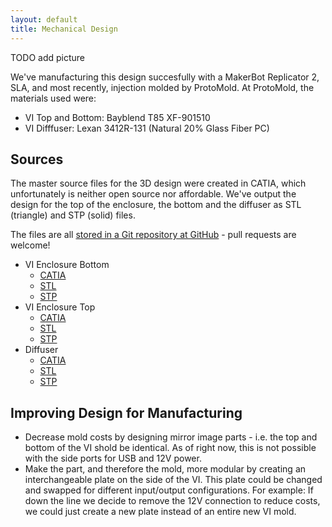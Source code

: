 ```yaml
---
layout: default
title: Mechanical Design
---
```


TODO add picture

We've manufacturing this design succesfully with a MakerBot Replicator 2,
SLA, and most recently, injection molded by ProtoMold. At ProtoMold, the
materials used were:

* VI Top and Bottom: Bayblend T85 XF-901510
* VI Difffuser: Lexan 3412R-131 (Natural 20% Glass Fiber PC)

## Sources

The master source files for the 3D design were created in CATIA, which
unfortunately is neither open source nor affordable. We've output the design for
the top of the enclosure, the bottom and the diffuser as STL (triangle) and STP
(solid) files.

The files are all [stored in a Git repository at
GitHub](https://github.com/openxc/reference-vi/tree/gh-pages/mechanical) -
pull requests are welcome!

* VI Enclosure Bottom
  * [CATIA](/mechanical/vi-bottom.CATPart)
  * [STL](/mechanical/vi-bottom.stl)
  * [STP](/mechanical/vi-bottom.stp)
* VI Enclosure Top
  * [CATIA](/mechanical/vi-top.CATPart)
  * [STL](/mechanical/vi-top.stl)
  * [STP](/mechanical/vi-top.stp)
* Diffuser
  * [CATIA](/mechanical/vi-diffuser.CATPart)
  * [STL](/mechanical/vi-diffuser.stl)
  * [STP](/mechanical/vi-diffuser.stp)

## Improving Design for Manufacturing

* Decrease mold costs by designing mirror image parts - i.e. the top and bottom
  of the VI shold be identical. As of right now, this is not possible with the
  side ports for USB and 12V power.
* Make the part, and therefore the mold, more modular by creating an
  interchangeable plate on the side of the VI. This plate could
  be changed and swapped for different input/output configurations. For
  example: If down the line we decide to remove the 12V connection to reduce
  costs, we could just create a new plate instead of an entire new VI mold.
